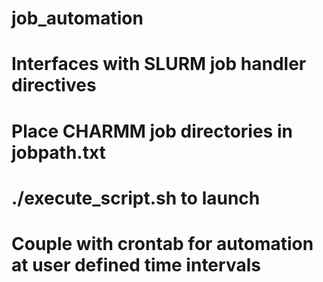 # job_automation
# Interfaces with SLURM job handler directives
# Place CHARMM job directories in jobpath.txt
# ./execute_script.sh to launch
# Couple with crontab for automation at user defined time intervals
